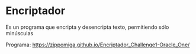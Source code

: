 # Encriptador
Es un programa que encripta y desencripta texto, permitiendo sólo minúsculas

Programa: https://zippomiga.github.io/Encriptador_Challenge1-Oracle_One/
